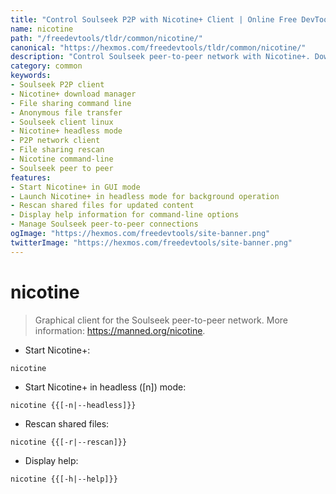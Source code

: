 ```yaml
---
title: "Control Soulseek P2P with Nicotine+ Client | Online Free DevTools by Hexmos"
name: nicotine
path: "/freedevtools/tldr/common/nicotine/"
canonical: "https://hexmos.com/freedevtools/tldr/common/nicotine/"
description: "Control Soulseek peer-to-peer network with Nicotine+. Download and share files anonymously using this powerful P2P client. Free online tool, no registration required."
category: common
keywords:
- Soulseek P2P client
- Nicotine+ download manager
- File sharing command line
- Anonymous file transfer
- Soulseek client linux
- Nicotine+ headless mode
- P2P network client
- File sharing rescan
- Nicotine command-line
- Soulseek peer to peer
features:
- Start Nicotine+ in GUI mode
- Launch Nicotine+ in headless mode for background operation
- Rescan shared files for updated content
- Display help information for command-line options
- Manage Soulseek peer-to-peer connections
ogImage: "https://hexmos.com/freedevtools/site-banner.png"
twitterImage: "https://hexmos.com/freedevtools/site-banner.png"
---
```


# nicotine

> Graphical client for the Soulseek peer-to-peer network.
> More information: <https://manned.org/nicotine>.

- Start Nicotine+:

`nicotine`

- Start Nicotine+ in headless ([n]) mode:

`nicotine {{[-n|--headless]}}`

- Rescan shared files:

`nicotine {{[-r|--rescan]}}`

- Display help:

`nicotine {{[-h|--help]}}`
